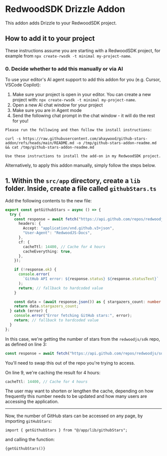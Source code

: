 # RedwoodSDK Drizzle Addon

This addon adds Drizzle to your RedwoodSDK project.

## How to add it to your project

These instructions assume you are starting with a RedwoodSDK project, for example from `npx create-rwsdk -t minimal my-project-name`.

### 0. Decide whether to add this manually or via AI

To use your editor's AI agent support to add this addon for you (e.g. Cursor, VSCode Copilot):

1. Make sure your project is open in your editor. You can create a new project with: `npx create-rwsdk -t minimal my-project-name`.
2. Open a new AI chat window for your project
3. Make sure you are in Agent mode
4. Send the following chat prompt in the chat window - it will do the rest for you!

```
Please run the following and then follow the install instructions:

curl -s https://raw.githubusercontent.com/ahaywood/github-stars-addon/refs/heads/main/README.md -o /tmp/github-stars-addon-readme.md && cat /tmp/github-stars-addon-readme.md

Use these instructions to install the add-on in my RedwoodSDK project.
```

Alternatively, to apply this addon manually, simply follow the steps below.

## 1. Within the `src/app` directory, create a `lib` folder. Inside, create a file called `githubStars.ts`

Add the following contents to the new file:

```ts
export const getGithubStars = async () => {
  try {
    const response = await fetch("https://api.github.com/repos/redwoodjs/sdk", {
      headers: {
        Accept: "application/vnd.github.v3+json",
        "User-Agent": "RedwoodJS-Docs",
      },
      cf: {
        cacheTtl: 14400, // Cache for 4 hours
        cacheEverything: true,
      },
    });

    if (!response.ok) {
      console.error(
        `GitHub API error: ${response.status} ${response.statusText}`
      );
      return; // fallback to hardcoded value
    }

    const data = (await response.json()) as { stargazers_count: number };
    return data.stargazers_count;
  } catch (error) {
    console.error("Error fetching GitHub stars:", error);
    return; // fallback to hardcoded value
  }
};
```

In this case, we're getting the number of stars from the `redwoodjs/sdk` repo, as defined on line 3:

```ts
const response = await fetch("https://api.github.com/repos/redwoodjs/sdk", {
```

You'll need to swap this out of the repo you're trying to access.

On line 9, we're caching the result for 4 hours:

```ts
cacheTtl: 14400, // Cache for 4 hours
```

The user may want to shorten or lengthen the cache, depending on how frequently this number needs to be updated and how many users are accessing the application.

---

Now, the number of GitHub stars can be accessed on any page, by importing `gitHubStars`:

```tsx
import { getGithubStars } from "@/app/lib/githubStars";
```

and calling the function:

```tsx
{getGithubStars()}
```